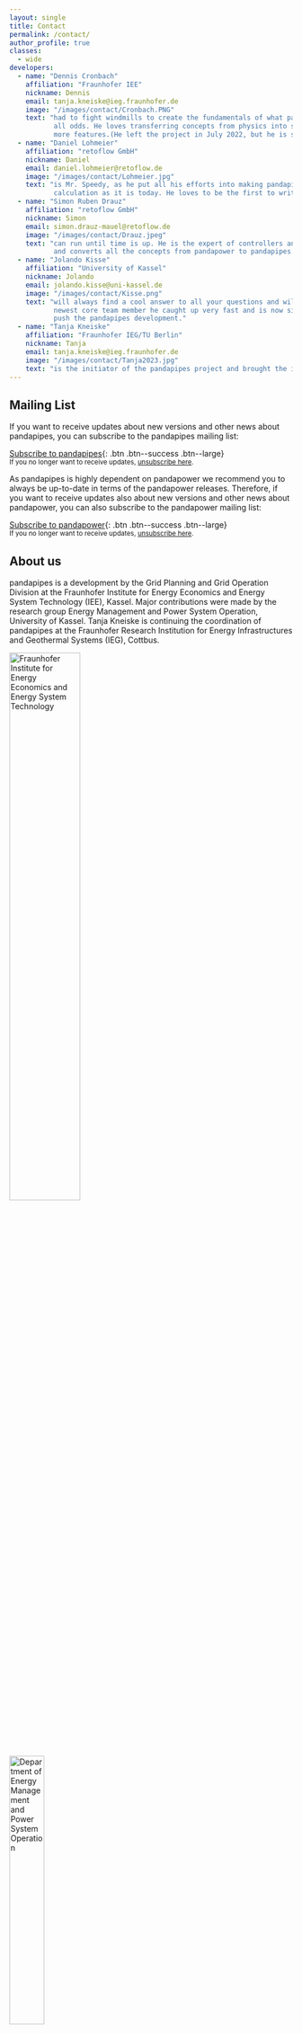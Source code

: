 ```yaml
---
layout: single
title: Contact
permalink: /contact/
author_profile: true
classes:
  - wide
developers:
  - name: "Dennis Cronbach"
    affiliation: "Fraunhofer IEE"
    nickname: Dennis
    email: tanja.kneiske@ieg.fraunhofer.de
    image: "/images/contact/Cronbach.PNG"
    text: "had to fight windmills to create the fundamentals of what pandapipes is today - against 
           all odds. He loves transferring concepts from physics into software to unlock more and 
           more features.(He left the project in July 2022, but he is still with us in spirit. Thank you for the great work you did!)"
  - name: "Daniel Lohmeier"
    affiliation: "retoflow GmbH"
    nickname: Daniel
    email: daniel.lohmeier@retoflow.de
    image: "/images/contact/Lohmeier.jpg"
    text: "is Mr. Speedy, as he put all his efforts into making pandapipes as performant in its 
           calculation as it is today. He loves to be the first to write new and clean code."
  - name: "Simon Ruben Drauz"
    affiliation: "retoflow GmbH"
    nickname: Simon
    email: simon.drauz-mauel@retoflow.de
    image: "/images/contact/Drauz.jpeg"
    text: "can run until time is up. He is the expert of controllers and time series calculations 
           and converts all the concepts from pandapower to pandapipes."
  - name: "Jolando Kisse"
    affiliation: "University of Kassel"
    nickname: Jolando
    email: jolando.kisse@uni-kassel.de
    image: "/images/contact/Kisse.png"
    text: "will always find a cool answer to all your questions and will never give up on it. As our
           newest core team member he caught up very fast and is now sitting in the drivers seat to 
           push the pandapipes development."
  - name: "Tanja Kneiske"
    affiliation: "Fraunhofer IEG/TU Berlin"
    nickname: Tanja
    email: tanja.kneiske@ieg.fraunhofer.de
    image: "/images/contact/Tanja2023.jpg"
    text: "is the initiator of the pandapipes project and brought the idea to life through her team. She is now the coordinator of the pandapipes development."
---
```

<p></p>

## Mailing List <a name="list"></a>
If you want to receive updates about new versions and other news about pandapipes, you can subscribe to the pandapipes mailing list:

[<i class='fas fa-envelope'></i> Subscribe to pandapipes](mailto:sympa@fraunhofer.de?subject=subscribe%20pandapipes){: .btn .btn--success .btn--large}<br>
<small>If you no longer want to receive updates, <a href="mailto:sympa@fraunhofer.de?subject=unsubscribe%20pandapipes">unsubscribe here</a>.</small>

As pandapipes is highly dependent on pandapower we recommend you to always be up-to-date in terms of the pandapower releases.
Therefore, if you want to receive updates also about new versions and other news about pandapower, you can also subscribe to the pandapower mailing list:

[<i class='fas fa-envelope'></i> Subscribe to pandapower](mailto:sympa@fraunhofer.de?subject=subscribe%20pandapower){: .btn .btn--success .btn--large}<br>
<small>If you no longer want to receive updates, <a href="mailto:sympa@fraunhofer.de?subject=unsubscribe%20pandapower">unsubscribe here</a>.</small>


## About us

pandapipes is a development by the Grid Planning and Grid Operation Division at the Fraunhofer Institute for Energy Economics and Energy System Technology (IEE), Kassel. Major contributions were made by the research group Energy Management and Power System Operation, University of Kassel. Tanja Kneiske is continuing the coordination of pandapipes at the Fraunhofer Research Institution for Energy Infrastructures and Geothermal Systems (IEG), Cottbus.


[<img src="{{ site.url }}{{ site.baseurl }}/images/contact/Logo_Fraunhofer_IEE.png" alt="Fraunhofer Institute for Energy Economics and Energy System Technology" width="50%">](https://www.iee.fraunhofer.de/en.html)

[<img src="{{ site.url }}{{ site.baseurl }}/images/contact/Logo_e2n.png" alt="Department of Energy Management and Power System Operation" width="35%">](https://www.uni-kassel.de/eecs/en/faculties/energy-management-and-power-system-operation/home)



## Who we are

And these are some of the people behind pandapipes:

<div class="authors">
  {% for developer in page.developers %}
    <p>
    <img style="padding:2px 2px 2px 2px;  margin-right: 15px" src="{{ developer.image | relative_url }}" width="120" align="left"/> 
    <span style="margin-top: -5px; display:inline-block; max-width:500px;">
        <b>{{ developer.name }}</b> ({{ developer.affiliation }}) {{ developer.text }} <br>
        <a href="mailto:{{developer.email}}">Contact {{developer.nickname}}</a> 
    </span>
    <BR CLEAR="left"/> 
    </p>
  {% endfor %}
</div>

[See full list of authors and contributors](https://pandapipes.readthedocs.io/en/latest/about/authors.html){: .btn .btn--success .btn--large}

## Impressum - Legal Notice

### Address

Fraunhofer Institute for Energy Economics and Energy System Technology IEE<br>
Grid Planning and Grid Operation Division<br>
Joseph-Beys-Str.8<br>
34117 Kassel<br>

### Copyright und Liability 

The layout of the homepage, the graphics it contains, as well as the collection of documents are protected by copyright. Reproduction of these pages is authorized exclusively for personal use, no alterations are permitted, and any reproduced material may not be disseminated or displayed in public. All individual documents are likewise protected by copyright. All information on this server is provided without guarantee as to its accuracy. Under no circumstances will liability be assumed for loss or damage sustained through use of the information provided. Despite thorough control we do not take liability upon the content and correctness of external links. The operators respectively the authors are solely responsible for the linked websites and publications. 
